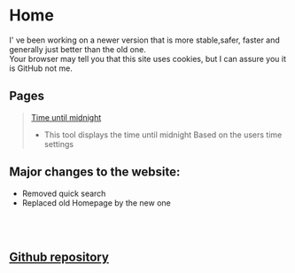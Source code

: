 # Home

<p class="CentredText">
I' ve been working on a newer version that is more stable,safer, faster and generally just better than the old one. <br>
Your browser may tell you that this site uses cookies, but I can assure you it is GitHub not me.

## Pages

> [Time until midnight](/Website/Tools/TUMN.html)
>- This tool displays the time until midnight Based on the	users time settings

## Major changes to the website:
- Removed quick search
- Replaced old Homepage by the new one 


<br><br>

## [Github repository](https://github.com/werdexd/Website)